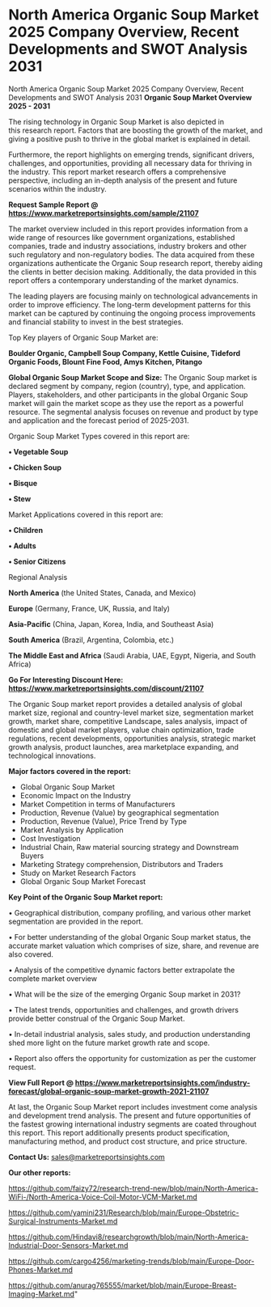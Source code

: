 # North America Organic Soup Market 2025 Company Overview, Recent Developments and SWOT Analysis 2031
North America Organic Soup Market 2025 Company Overview, Recent Developments and SWOT Analysis 2031
<Strong> Organic Soup Market Overview 2025 - 2031</strong>

The rising technology in Organic Soup Market is also depicted in this research report. Factors that are boosting the growth of the market, and giving a positive push to thrive in the global market is explained in detail.

Furthermore, the report highlights on emerging trends, significant drivers, challenges, and opportunities, providing all necessary data for thriving in the industry. This report market research offers a comprehensive perspective, including an in-depth analysis of the present and future scenarios within the industry.

<strong>Request Sample Report @ <a href=https://www.marketreportsinsights.com/sample/21107>https://www.marketreportsinsights.com/sample/21107</a></strong>

The market overview included in this report provides information from a wide range of resources like government organizations, established companies, trade and industry associations, industry brokers and other such regulatory and non-regulatory bodies. The data acquired from these organizations authenticate the Organic Soup research report, thereby aiding the clients in better decision making. Additionally, the data provided in this report offers a contemporary understanding of the market dynamics.

The leading players are focusing mainly on technological advancements in order to improve efficiency. The long-term development patterns for this market can be captured by continuing the ongoing process improvements and financial stability to invest in the best strategies.

Top Key players of Organic Soup Market are:

<strong>Boulder Organic, Campbell Soup Company, Kettle Cuisine, Tideford Organic Foods, Blount Fine Food, Amys Kitchen, Pitango</strong>

<strong><b>Global Organic Soup Market Scope and Size:</b></strong>
The Organic Soup market is declared segment by company, region (country), type, and application. Players, stakeholders, and other participants in the global Organic Soup market will gain the market scope as they use the report as a powerful resource. The segmental analysis focuses on revenue and product by type and application and the forecast period of 2025-2031.

Organic Soup Market Types covered in this report are:

<strong>• Vegetable Soup

• Chicken Soup

• Bisque

• Stew</strong>

Market Applications covered in this report are:

<strong>• Children

• Adults

• Senior Citizens</strong> 

Regional Analysis

<strong>North America</strong> (the United States, Canada, and Mexico)

<strong>Europe</strong> (Germany, France, UK, Russia, and Italy)

<strong>Asia-Pacific</strong> (China, Japan, Korea, India, and Southeast Asia)

<strong>South America</strong> (Brazil, Argentina, Colombia, etc.)

<strong>The Middle East and Africa</strong> (Saudi Arabia, UAE, Egypt, Nigeria, and South Africa)

<strong>Go For Interesting Discount Here: <a href=https://www.marketreportsinsights.com/discount/21107>https://www.marketreportsinsights.com/discount/21107</a></strong>

The Organic Soup market report provides a detailed analysis of global market size, regional and country-level market size, segmentation market growth, market share, competitive Landscape, sales analysis, impact of domestic and global market players, value chain optimization, trade regulations, recent developments, opportunities analysis, strategic market growth analysis, product launches, area marketplace expanding, and technological innovations.

<strong><b>Major factors covered in the report:</b></strong>
<ul>
  <li>Global Organic Soup Market </li>
  <li>Economic Impact on the Industry</li>
  <li>Market Competition in terms of Manufacturers</li>
  <li>Production, Revenue (Value) by geographical segmentation</li>
  <li>Production, Revenue (Value), Price Trend by Type</li>
  <li>Market Analysis by Application</li>
  <li>Cost Investigation</li>
  <li>Industrial Chain, Raw material sourcing strategy and Downstream Buyers</li>
  <li>Marketing Strategy comprehension, Distributors and Traders</li>
  <li>Study on Market Research Factors</li>
  <li>Global Organic Soup Market Forecast</li>
</ul>

<strong><b>Key Point of the Organic Soup Market report:</b></strong>

• Geographical distribution, company profiling, and various other market segmentation are provided in the report.

• For better understanding of the global Organic Soup market status, the accurate market valuation which comprises of size, share, and revenue are also covered.

• Analysis of the competitive dynamic factors better extrapolate the complete market overview

• What will be the size of the emerging Organic Soup market in 2031?

• The latest trends, opportunities and challenges, and growth drivers provide better construal of the Organic Soup Market.

• In-detail industrial analysis, sales study, and production understanding shed more light on the future market growth rate and scope.

• Report also offers the opportunity for customization as per the customer request.

<strong><b>View Full Report @ <a href=https://www.marketreportsinsights.com/industry-forecast/global-organic-soup-market-growth-2021-21107>https://www.marketreportsinsights.com/industry-forecast/global-organic-soup-market-growth-2021-21107</a></b></strong>


At last, the Organic Soup Market report includes investment come analysis and development trend analysis. The present and future opportunities of the fastest growing international industry segments are coated throughout this report. This report additionally presents product specification, manufacturing method, and product cost structure, and price structure.

<strong>Contact Us:</strong>
sales@marketreportsinsights.com

<strong>Our other reports:</strong>

<a href=https://github.com/faizy72/research-trend-new/blob/main/North-America-WiFi-/North-America-Voice-Coil-Motor-VCM-Market.md>https://github.com/faizy72/research-trend-new/blob/main/North-America-WiFi-/North-America-Voice-Coil-Motor-VCM-Market.md</a>

<a href=https://github.com/yamini231/Research/blob/main/Europe-Obstetric-Surgical-Instruments-Market.md>https://github.com/yamini231/Research/blob/main/Europe-Obstetric-Surgical-Instruments-Market.md</a>

<a href=https://github.com/Hindavi8/researchgrowth/blob/main/North-America-Industrial-Door-Sensors-Market.md>https://github.com/Hindavi8/researchgrowth/blob/main/North-America-Industrial-Door-Sensors-Market.md</a>

<a href=https://github.com/cargo4256/marketing-trends/blob/main/Europe-Door-Phones-Market.md>https://github.com/cargo4256/marketing-trends/blob/main/Europe-Door-Phones-Market.md</a>

<a href=https://github.com/anurag765555/market/blob/main/Europe-Breast-Imaging-Market.md>https://github.com/anurag765555/market/blob/main/Europe-Breast-Imaging-Market.md</a>"
